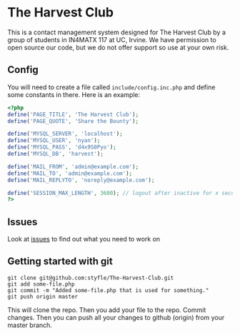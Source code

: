 # The Harvest Club

This is a contact management system designed for The Harvest Club by a group of students in IN4MATX 117 at UC, Irvine.
We have permission to open source our code, but we do not offer support so use at your own risk.


## Config
You will need to create a file called `include/config.inc.php` and define some constants in there. Here is an example:

```php
<?php
define('PAGE_TITLE', 'The Harvest Club');
define('PAGE_QUOTE', 'Share the Bounty');

define('MYSQL_SERVER', 'localhost');
define('MYSQL_USER', 'nyan');
define('MYSQL_PASS', 'd4x9S0Pyo');
define('MYSQL_DB', 'harvest');

define('MAIL_FROM', 'admin@example.com');
define('MAIL_TO', 'admin@example.com');
define('MAIL_REPLYTO', 'noreply@example.com');

define('SESSION_MAX_LENGTH', 3600); // logout after inactive for x seconds
?>
```

## Issues

Look at [issues](https://github.com/styfle/The-Harvest-Club/issues) to find out what you need to work on

## Getting started with git

    git clone git@github.com:styfle/The-Harvest-Club.git
    git add some-file.php
    git commit -m "Added some-file.php that is used for something."
    git push origin master

This will clone the repo. Then you add your file to the repo. Commit changes. Then you can push all your changes to github (origin) from your master branch.

